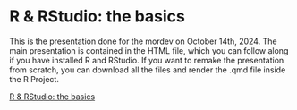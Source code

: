 # R & RStudio: the basics

This is the presentation done for the mordev on October 14th, 2024. The main presentation is contained in the HTML file, which you can follow along if you have installed R and RStudio.
If you want to remake the presentation from scratch, you can download all the files and render the .qmd file inside the R Project.

[R & RStudio: the basics](https://html-preview.github.io/?url=https://github.com/M-Foegel/R_RStudio_the_basics/blob/main/Presentation_R_RStudio.html)
